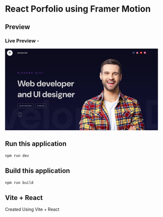 # React Porfolio using Framer Motion

## Preview

### Live Preview -

![](preview.jpg)

## Run this application

`npm run dev`

## Build this application

`npm run build`

## Vite + React

Created Using Vite + React
